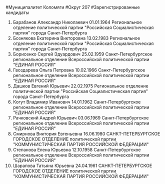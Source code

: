 #Муниципалитет
Коломяги
#Округ
207
#Зарегистрированные кандидаты
1. Барабанов Александр Николаевич 01.01.1964
Региональное отделение политической партии "Российская Социалистическая партия" города Санкт-Петербурга
2. Бознякова Екатерина Викторовна 13.02.1983
Региональное отделение политической партии "Российская Социалистическая партия" города Санкт-Петербурга
3. Борисенко Сергей Эдуардович 25.02.1959
Санкт-Петербургское региональное отделение Всероссийской политической партии "ЕДИНАЯ РОССИЯ"
4. Гвоздарева Ольга Петровна 10.02.1966
Санкт-Петербургское региональное отделение Всероссийской политической партии "ЕДИНАЯ РОССИЯ"
5. Дашков Евгений Юрьевич 22.02.1975
Региональное отделение политической партии "Российская Социалистическая партия" города Санкт-Петербурга
6. Когут Владимир Иванович 14.01.1962
Санкт-Петербургское региональное отделение Всероссийской политической партии "ЕДИНАЯ РОССИЯ"
7. Рачковский Андрей Юрьевич 03.06.1969
Санкт-Петербургское региональное отделение Всероссийской политической партии "ЕДИНАЯ РОССИЯ"
8. Смирнова Виктория Евгеньевна 16.06.1980
САНКТ-ПЕТЕРБУРГСКОЕ ГОРОДСКОЕ ОТДЕЛЕНИЕ политической партии "КОММУНИСТИЧЕСКАЯ ПАРТИЯ РОССИЙСКОЙ ФЕДЕРАЦИИ"
9. Степанова Елена Юрьевна 12.10.1958
Санкт-Петербургское региональное отделение Всероссийской политической партии "ЕДИНАЯ РОССИЯ"
10. Шарапова Татьяна Юрьевна 24.04.1961
САНКТ-ПЕТЕРБУРГСКОЕ ГОРОДСКОЕ ОТДЕЛЕНИЕ политической партии "КОММУНИСТИЧЕСКАЯ ПАРТИЯ РОССИЙСКОЙ ФЕДЕРАЦИИ"
